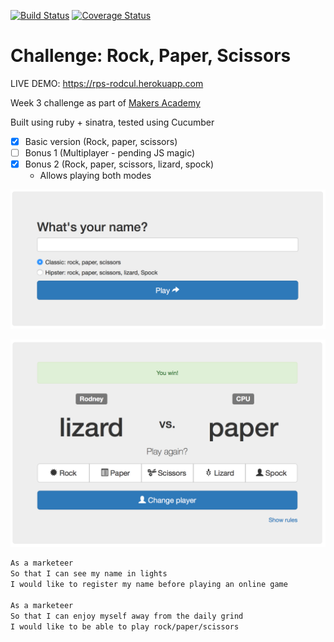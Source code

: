 [![Build Status](https://travis-ci.org/rodcul/rps-challenge.svg)](https://travis-ci.org/rodcul/rps-challenge) [![Coverage Status](https://coveralls.io/repos/rodcul/rps-challenge/badge.svg?branch=master)](https://coveralls.io/r/rodcul/rps-challenge?branch=master)

# Challenge: Rock, Paper, Scissors

LIVE DEMO: https://rps-rodcul.herokuapp.com

Week 3 challenge as part of [Makers Academy](http://www.makersacademy.com/)

Built using ruby + sinatra, tested using Cucumber

- [x] Basic version (Rock, paper, scissors)
- [ ] Bonus 1 (Multiplayer - pending JS magic)
- [x] Bonus 2 (Rock, paper, scissors, lizard, spock)
  - Allows playing both modes


![Screenshot home](/public/img/screenshot-home.png)

![Screenshot](/public/img/screenshot.png)


```sh
As a marketeer
So that I can see my name in lights
I would like to register my name before playing an online game

As a marketeer
So that I can enjoy myself away from the daily grind
I would like to be able to play rock/paper/scissors
```
